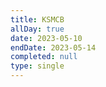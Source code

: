 ```yaml
---
title: KSMCB
allDay: true
date: 2023-05-10
endDate: 2023-05-14
completed: null
type: single
---
```

